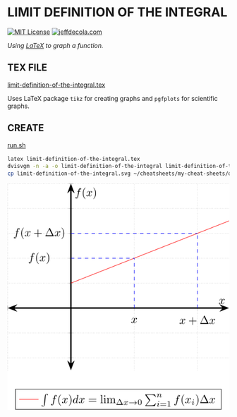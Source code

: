 # LIMIT DEFINITION OF THE INTEGRAL

[![MIT License](https://img.shields.io/:license-mit-blue.svg)](https://jeffdecola.mit-license.org)
[![jeffdecola.com](https://img.shields.io/badge/website-jeffdecola.com-blue)](https://jeffdecola.com)

_Using
[LaTeX](https://github.com/JeffDeCola/my-cheat-sheets/tree/master/software/development/languages/latex-cheat-sheet/)
to graph a function._

## TEX FILE

[limit-definition-of-the-integral.tex](https://github.com/JeffDeCola/my-latex-renders/blob/master/mathematics/pure/changes/calculus/limit-definition-of-the-integral/limit-definition-of-the-integral.tex)

Uses LaTeX package `tikz` for creating graphs
and `pgfplots` for scientific graphs.

## CREATE

[run.sh](https://github.com/JeffDeCola/my-latex-renders/blob/master/mathematics/pure/changes/calculus/limit-definition-of-the-integral/run.sh)

```bash
latex limit-definition-of-the-integral.tex
dvisvgm -n -a -o limit-definition-of-the-integral limit-definition-of-the-integral.dvi
cp limit-definition-of-the-integral.svg ~/cheatsheets/my-cheat-sheets/other/stem/math/pure/changes/calculus-cheat-sheet/svgs/.
```

<p align="center">
    <img src="limit-definition-of-the-integral.svg"
    align="middle"
</p>

